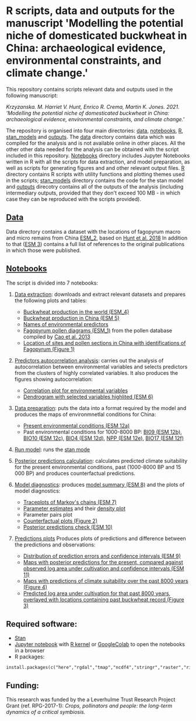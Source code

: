 # R scripts, data and outputs for the manuscript 'Modelling the potential niche of domesticated buckwheat in China: archaeological evidence, environmental constraints, and climate change.'

This repository contains scripts relevant data and outputs used in the following manuscript:

*Krzyzanska. M. Harriet V. Hunt, Enrico R. Crema, Martin K. Jones. 2021. 'Modelling the potential niche of domesticated buckwheat in China: archaeological evidence, environmental constraints, and climate change.'*

 
The repository is organised into four main directories: [data](data), [notebooks](notebooks), [R](R), [stan_models](stan_models) and [outputs](outputs). The [data](data) directory contains data which was compiled for the analysis and is not available online in other places. All the other other data needed for the analysis can be obtained with the script included in this repository. [Notebooks](notebooks) directory includes Jupyter Notebooks written in R with all the scripts for data extraction, and model preparation, as well as scripts for generating figures and and other relevant output files. [R](R) directory contains R scripts with utility functions and plotting themes used in the scripts; [stan_models](stan_models) directory contains the code for the stan model and [outputs](outputs) direcotry contains all of the outputs of the analysis (including intermediary outputs, provided that they don't exceed 100 MB - in which case they can be reproduced with the scripts provided).

## [Data](data)

Data directory contains a dataset with the locations of fagopyrum macro and micro remains from China [ESM_2](data/ESM_2.csv), based on [Hunt et al. 2018](https://doi.org/10.1007/s00334-017-0649-4)  In addition to that ([ESM 3](data/ESM_3.pdf)) contains a full list of references to the original publications in which those were published.

## [Notebooks](notebooks)

The script is divided into 7 notebooks:

 1. [Data extraction](notebooks/01_Data_extraction.ipynb): downloads and extract relevant datasets and prepares the following plots and tables:
     - [Buckwheat production in the world (ESM_4)](outputs/ESM_4.tiff)
     - [Buckwheat production in China (ESM 5)](outputs/ESM_5.tiff)
     - [Names of environmental predictors](outputs/01_01_Predictor_variables.csv)
     - [Fagopyrum pollen diagrams (ESM_1)](outputs/ESM_1.pdf) from the pollen database compiled by [Cao et al. 2013](https://doi.org/10.1016/j.revpalbo.2013.02.003)
     - [Location of sites and pollen sections in China with identifications of Fagopyrum (Figure 1)](outputs/Fig1.tiff)
2. [Predictors autocorrelation analysis](notebooks/02_Predictors_autocorrelation_analysis.ipynb): carries out the analysis of autocorrelation between environmental variables and selects predictors from the clusters of highly correlated variables. It also produces the figures showing autocorrelation:
    - [Correlation plot for environmental variables](outputs/02_02_Predictors_corrplot.tiff)
    - [Dendrogram with selected variables highlited (ESM 6)](outputs/ESM_6.pdf)
3. [Data preparation](notebooks/03_Data_preparation.ipynb): puts the data into a format required by the model and produces the maps of environmnetlal conditions for China:
    - [Present environmental conditions (ESM 12a)](outputs/ESM_12a.tiff)
    - Past environmental conditions for 1000-8000 BP: [BI09 (ESM 12b)](outputs/ESM_12b.tiff), [BIO10 (ESM 12c)](outputs/ESM_12c.tiff), [BIO4 (ESM 12d)](outputs/ESM_12d.tiff), [NPP (ESM 12e)](outputs/ESM_12e.tiff), [BIO17 (ESM 12f)](outputs/ESM_12f.tiff)
    
4. [Run model](notebooks/04_Run_model.ipynb): runs the [stan mode](stan_models/parabolic_iCAR.stan) 
5. [Posterior predictions calculation](notebooks/05_Posterior_predictions_calculation.ipynb): calculates predicted climate suitability for the present environmental conditions, past (1000-8000 BP and 15 000 BP) and produces counterfactual predictions.
6. [Model diagnostics](notebooks/06_Model_diagnostics.ipynb): produces [model summary (ESM 8)](outputs/ESM_8.csv) and the plots of model diagnostics:
    - [Traceplots of Markov's chains (ESM 7)](outputs/ESM_7.pdf)
    - [Parameter estimates](outputs/06_01_Parameters_posterior.tiff) and their [density plot](outputs/06_02_Parameters_posterior_density.tiff)
    - Parameter pairs plot
    - [Counterfactual plots (Figure 2)](outputs/Fig2.tiff)
    - [Posterior predictions check (ESM 10)](outputs/ESM_10.pdf)
    
7. [Predictions plots](notebooks/07_Predictions_plots.ipynb) Produces plots of predictions and difference between the predictions and observations:
    - [Distribution of prediction errors and confidence intervals (ESM 9)](outputs/ESM_9.pdf)
    - [Maps with posterior predictions for the present, compared against observed log area under cultivation and confidence intervals (ESM 11)](outputs/ESM_11.tiff)
    - [Maps with predictions of climate suitability over the past 8000 years (Figure 4)](outputs/Fig4.tiff)
    - [Predicted log area under cultivation for that past 8000 years, overlayed with locations containing past buckwheat record (Figure 3)](outputs/Fig3.tiff) 
    
## Required software:

- [Stan](https://mc-stan.org/)
- [Jupyter notebook](https://jupyter.org/) with [R kernel](https://github.com/IRkernel/IRkernel) or [GoogleColab](https://colab.research.google.com/) to open the notebooks in a browser
- R packages:

```
install.packages(c("here","rgdal","tmap","ncdf4","stringr","raster","rioja","maptools","prettymapr","data.table","corrplot","dendextend","spdep","geosphere","data.table","RColorBrewer","viridis","rstan","ggplot2","bayesplot","grid","gridExtra","ggridges","matrixStats","rgeos","tidyr","ggbeeswarm","tmap","stringr","sf"))
```

## Funding:


This research was funded by the a Leverhulme Trust Research Project Grant (ref. RPG-2017-1): *Crops, pollinators and people: the long-term dynamics of a critical symbiosis.*

